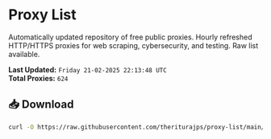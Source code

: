 # Proxy List

Automatically updated repository of free public proxies. Hourly refreshed HTTP/HTTPS proxies for web scraping, cybersecurity, and testing. Raw list available.

**Last Updated:** `Friday 21-02-2025 22:13:48 UTC`  
**Total Proxies:** `624`

## 📥 Download
```bash
curl -O https://raw.githubusercontent.com/theriturajps/proxy-list/main/proxies.txt
